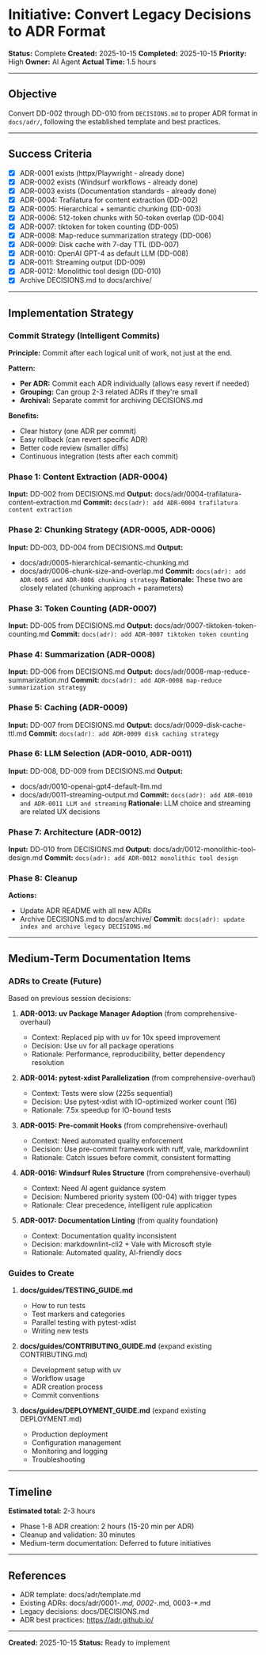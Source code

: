 # Initiative: Convert Legacy Decisions to ADR Format

**Status:** Complete
**Created:** 2025-10-15
**Completed:** 2025-10-15
**Priority:** High
**Owner:** AI Agent
**Actual Time:** 1.5 hours

---

## Objective

Convert DD-002 through DD-010 from `DECISIONS.md` to proper ADR format in `docs/adr/`, following the established template and best practices.

---

## Success Criteria

- [x] ADR-0001 exists (httpx/Playwright - already done)
- [x] ADR-0002 exists (Windsurf workflows - already done)
- [x] ADR-0003 exists (Documentation standards - already done)
- [x] ADR-0004: Trafilatura for content extraction (DD-002)
- [x] ADR-0005: Hierarchical + semantic chunking (DD-003)
- [x] ADR-0006: 512-token chunks with 50-token overlap (DD-004)
- [x] ADR-0007: tiktoken for token counting (DD-005)
- [x] ADR-0008: Map-reduce summarization strategy (DD-006)
- [x] ADR-0009: Disk cache with 7-day TTL (DD-007)
- [x] ADR-0010: OpenAI GPT-4 as default LLM (DD-008)
- [x] ADR-0011: Streaming output (DD-009)
- [x] ADR-0012: Monolithic tool design (DD-010)
- [x] Archive DECISIONS.md to docs/archive/

---

## Implementation Strategy

### Commit Strategy (Intelligent Commits)

**Principle:** Commit after each logical unit of work, not just at the end.

**Pattern:**
- **Per ADR:** Commit each ADR individually (allows easy revert if needed)
- **Grouping:** Can group 2-3 related ADRs if they're small
- **Archival:** Separate commit for archiving DECISIONS.md

**Benefits:**
- Clear history (one ADR per commit)
- Easy rollback (can revert specific ADR)
- Better code review (smaller diffs)
- Continuous integration (tests after each commit)

### Phase 1: Content Extraction (ADR-0004)

**Input:** DD-002 from DECISIONS.md
**Output:** docs/adr/0004-trafilatura-content-extraction.md
**Commit:** `docs(adr): add ADR-0004 trafilatura content extraction`

### Phase 2: Chunking Strategy (ADR-0005, ADR-0006)

**Input:** DD-003, DD-004 from DECISIONS.md
**Output:**
- docs/adr/0005-hierarchical-semantic-chunking.md
- docs/adr/0006-chunk-size-and-overlap.md
**Commit:** `docs(adr): add ADR-0005 and ADR-0006 chunking strategy`
**Rationale:** These two are closely related (chunking approach + parameters)

### Phase 3: Token Counting (ADR-0007)

**Input:** DD-005 from DECISIONS.md
**Output:** docs/adr/0007-tiktoken-token-counting.md
**Commit:** `docs(adr): add ADR-0007 tiktoken token counting`

### Phase 4: Summarization (ADR-0008)

**Input:** DD-006 from DECISIONS.md
**Output:** docs/adr/0008-map-reduce-summarization.md
**Commit:** `docs(adr): add ADR-0008 map-reduce summarization strategy`

### Phase 5: Caching (ADR-0009)

**Input:** DD-007 from DECISIONS.md
**Output:** docs/adr/0009-disk-cache-ttl.md
**Commit:** `docs(adr): add ADR-0009 disk caching strategy`

### Phase 6: LLM Selection (ADR-0010, ADR-0011)

**Input:** DD-008, DD-009 from DECISIONS.md
**Output:**
- docs/adr/0010-openai-gpt4-default-llm.md
- docs/adr/0011-streaming-output.md
**Commit:** `docs(adr): add ADR-0010 and ADR-0011 LLM and streaming`
**Rationale:** LLM choice and streaming are related UX decisions

### Phase 7: Architecture (ADR-0012)

**Input:** DD-010 from DECISIONS.md
**Output:** docs/adr/0012-monolithic-tool-design.md
**Commit:** `docs(adr): add ADR-0012 monolithic tool design`

### Phase 8: Cleanup

**Actions:**
- Update ADR README with all new ADRs
- Archive DECISIONS.md to docs/archive/
**Commit:** `docs(adr): update index and archive legacy DECISIONS.md`

---

## Medium-Term Documentation Items

### ADRs to Create (Future)

Based on previous session decisions:

1. **ADR-0013: uv Package Manager Adoption** (from comprehensive-overhaul)
   - Context: Replaced pip with uv for 10x speed improvement
   - Decision: Use uv for all package operations
   - Rationale: Performance, reproducibility, better dependency resolution

2. **ADR-0014: pytest-xdist Parallelization** (from comprehensive-overhaul)
   - Context: Tests were slow (225s sequential)
   - Decision: Use pytest-xdist with IO-optimized worker count (16)
   - Rationale: 7.5x speedup for IO-bound tests

3. **ADR-0015: Pre-commit Hooks** (from comprehensive-overhaul)
   - Context: Need automated quality enforcement
   - Decision: Use pre-commit framework with ruff, vale, markdownlint
   - Rationale: Catch issues before commit, consistent formatting

4. **ADR-0016: Windsurf Rules Structure** (from comprehensive-overhaul)
   - Context: Need AI agent guidance system
   - Decision: Numbered priority system (00-04) with trigger types
   - Rationale: Clear precedence, intelligent rule application

5. **ADR-0017: Documentation Linting** (from quality foundation)
   - Context: Documentation quality inconsistent
   - Decision: markdownlint-cli2 + Vale with Microsoft style
   - Rationale: Automated quality, AI-friendly docs

### Guides to Create

1. **docs/guides/TESTING_GUIDE.md**
   - How to run tests
   - Test markers and categories
   - Parallel testing with pytest-xdist
   - Writing new tests

2. **docs/guides/CONTRIBUTING_GUIDE.md** (expand existing CONTRIBUTING.md)
   - Development setup with uv
   - Workflow usage
   - ADR creation process
   - Commit conventions

3. **docs/guides/DEPLOYMENT_GUIDE.md** (expand existing DEPLOYMENT.md)
   - Production deployment
   - Configuration management
   - Monitoring and logging
   - Troubleshooting

---

## Timeline

**Estimated total:** 2-3 hours

- Phase 1-8 ADR creation: 2 hours (15-20 min per ADR)
- Cleanup and validation: 30 minutes
- Medium-term documentation: Deferred to future initiatives

---

## References

- ADR template: docs/adr/template.md
- Existing ADRs: docs/adr/0001-*.md, 0002-*.md, 0003-*.md
- Legacy decisions: docs/DECISIONS.md
- ADR best practices: https://adr.github.io/

---

**Created:** 2025-10-15
**Status:** Ready to implement
